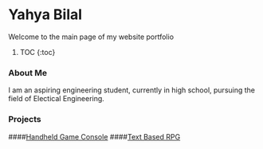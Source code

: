 # Yahya Bilal
Welcome to the main page of my website portfolio

1. TOC
{:toc}

### About Me
I am an aspiring engineering student, currently in high school, pursuing the field of Electical Engineering.

### Projects
####[Handheld Game Console](./handheld.html)
####[Text Based RPG](./textGame.html)
